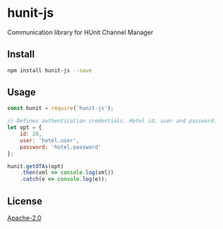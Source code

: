 # hunit-js
Communication library for HUnit Channel Manager

## Install

```bash
npm install hunit-js --save
```

## Usage

```js
const hunit = require('hunit-js');

// Defines authentication credentials. Hotel id, user and password.
let opt = {
    id: 20,
    user: 'hotel.user',
    password: 'hotel.password'
};

hunit.getOTAs(opt)
    .then(xml => console.log(xml))
    .catch(e => console.log(e));
```

## License

[Apache-2.0](https://spdx.org/licenses/Apache-2.0.html)